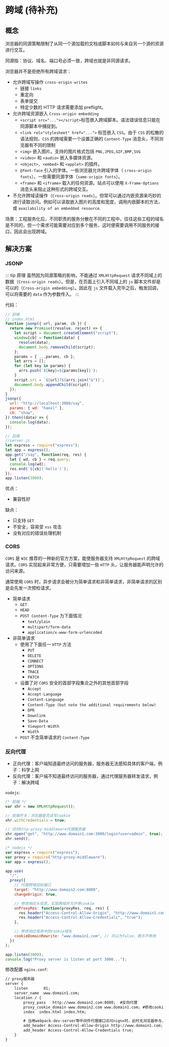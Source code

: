 # 跨域 (待补充)

## 概念

浏览器的同源策略限制了从同一个源加载的文档或脚本如何与来自另一个源的资源进行交互。

同源指：协议、域名、端口号必须一致，跨域也就是非同源请求。

浏览器并不是拒绝所有跨域请求：

- 允许跨域写操作 `cross-origin writes`
  - 链接 `links`
  - 重定向
  - 表单提交
  - 特定少数的 HTTP 请求需要添加 preflight。
- 允许跨域资源嵌入 `Cross-origin embedding`
  - `<script src="..."></script>`标签嵌入跨域脚本。语法错误信息只能在同源脚本中捕捉到。
  - `<link rel="stylesheet" href="...">` 标签嵌入 `CSS`。由于 `CSS` 的松散的语法规则，`CSS` 的跨域需要一个设置正确的 `Content-Type` 消息头，不同浏览器有不同的限制
  - `<img>` 嵌入图片。支持的图片格式包括 `PNG,JPEG,GIF,BMP,SVG`
  - `<video>` 和 `<audio>` 嵌入多媒体资源。
  - `<object>, <embed>` 和 `<applet>` 的插件。
  - `@font-face` 引入的字体。一些浏览器允许跨域字体（ `cross-origin fonts`），一些需要同源字体（`same-origin fonts`）。
  - `<frame>` 和 `<iframe>` 载入的任何资源。站点可以使用 `X-Frame-Options` 消息头来阻止这种形式的跨域交互。
- 不允许跨域读操作（`Cross-origin reads`）。但常可以通过内嵌资源来巧妙的进行读取访问。例如可以读取嵌入图片的高度和宽度，调用内嵌脚本的方法，或 `availability of an embedded resource`.

场景：工程服务化后，不同职责的服务分散在不同的工程中，往往这些工程的域名是不同的，但一个需求可能需要对应到多个服务，这时便需要调用不同服务的接口，因此会出现跨域。

## 解决方案

### JSONP

::: tip 原理
虽然因为同源策略的影响，不能通过 `XMLHttpRequest` 请求不同域上的数据（`Cross-origin reads`）。但是，在页面上引入不同域上的 `js` 脚本文件却是可以的（`Cross-origin embedding`）。因此在 `js` 文件载入完毕之后，触发回调，可以将需要的 `data` 作为参数传入。
:::

代码：

```js
// 前端
// index.html
function jsonp({ url, param, cb }) {
  return new Promise((resolve, reject) => {
    let script = document.createElement("script");
    window[cb] = function(data) {
      resolve(data);
      document.body.removeChild(script);
    };
    params = { ...params, cb };
    let arrs = [];
    for (let key in params) {
      arrs.push(`${key}=${params[key]}`);
    }
    script.src = `${url}?${arrs.join("&")}`;
    document.body.appendChild(script);
  });
}
jsonp({
  url: "http://localhost:3000/say",
  params: { wd: "haoxl" },
  cb: "show",
}).then((data) => {
  console.log(data);
});

// 后端
//server.js
let express = require("express");
let app = express();
app.get("/say", function(req, res) {
  let { wd, cb } = req.query;
  console.log(wd);
  res.end(`${cb}('hello')`);
});
app.listen(3000);
```

优点：

- 兼容性好

缺点：

- 只支持 `GET`
- 不安全，容易受 `xss` 攻击
- 没有对应的错误处理机制

### CORS

`CORS` 是 `W3C` 推荐的一种新的官方方案，能使服务器支持 `XMLHttpRequest` 的跨域请求。`CORS` 实现起来非常方便，只需要增加一些 `HTTP` 头，让服务器能声明允许的访问来源。

通常使用 `CORS` 时，异步请求会被分为简单请求和非简单请求，非简单请求的区别是会先发一次预检请求。

- 简单请求
  - `GET`
  - `HEAD`
  - `POST Content-Type` 为下面情况
    - `text/plain`
    - `multipart/form-data`
    - `application/x-www-form-urlencoded`
- 非简单请求
  - 使用了下面任一 `HTTP` 方法
    - `PUT`
    - `DELETE`
    - `CONNECT`
    - `OPTIONS`
    - `TRACE`
    - `PATCH`
  - 设置了对 `CORS` 安全的首部字段集合之外的其他首部字段
    - `Accept`
    - `Accept-Language`
    - `Content-Language`
    - `Content-Type (but note the additional requirements below)`
    - `DPR`
    - `Downlink`
    - `Save-Data`
    - `Viewport-Width`
    - `Width`
  - `POST` 不含简单请求的 `Content-Type`

### 反向代理

- 正向代理：客户端知道最终访问的服务器，服务器无法感知具体的客户端，例子：科学上网
- 反向代理：客户端不知道最终访问的服务器，通过代理服务器转发请求，例子：解决跨域

`nodejs`:

```js
/* 前端 */
var xhr = new XMLHttpRequest();

// 前端开关：浏览器是否读写cookie
xhr.withCredentials = true;

// 访问http-proxy-middleware代理服务器
xhr.open("get", "http://www.domain1.com:3000/login?user=admin", true);
xhr.send();

/* nodejs */
var express = require("express");
var proxy = require("http-proxy-middleware");
var app = express();

app.use(
  "/",
  proxy({
    // 代理跨域目标接口
    target: "http://www.domain2.com:8080",
    changeOrigin: true,

    // 修改响应头信息，实现跨域并允许带cookie
    onProxyRes: function(proxyRes, req, res) {
      res.header("Access-Control-Allow-Origin", "http://www.domain1.com");
      res.header("Access-Control-Allow-Credentials", "true");
    },

    // 修改响应信息中的cookie域名
    cookieDomainRewrite: "www.domain1.com", // 可以为false，表示不修改
  })
);

app.listen(3000);
console.log("Proxy server is listen at port 3000...");
```

修改配置 `nginx.conf`:

```txt
// proxy服务器
server {
    listen       81;
    server_name  www.domain1.com;
    location / {
        proxy_pass   http://www.domain2.com:8080;  #反向代理
        proxy_cookie_domain www.domain2.com www.domain1.com; #修改cookie里域名
        index  index.html index.htm;

        # 当用webpack-dev-server等中间件代理接口访问nignx时，此时无浏览器参与，故没有同源限制，下面的跨域配置可不启用
        add_header Access-Control-Allow-Origin http://www.domain1.com;  #当前端只跨域不带cookie时，可为*
        add_header Access-Control-Allow-Credentials true;
    }
}

```
